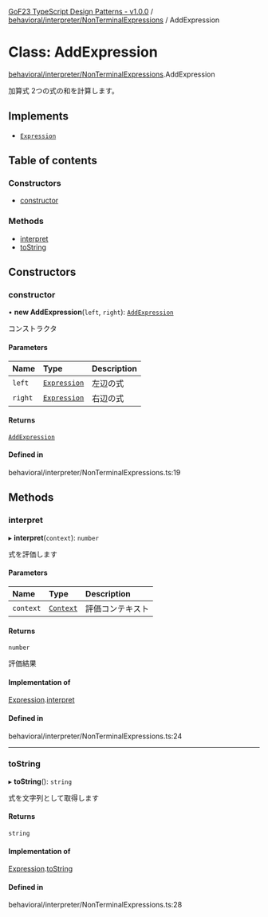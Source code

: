 [GoF23 TypeScript Design Patterns - v1.0.0](../README.md) / [behavioral/interpreter/NonTerminalExpressions](../modules/behavioral_interpreter_NonTerminalExpressions.md) / AddExpression

# Class: AddExpression

[behavioral/interpreter/NonTerminalExpressions](../modules/behavioral_interpreter_NonTerminalExpressions.md).AddExpression

加算式
2つの式の和を計算します。

## Implements

- [`Expression`](../interfaces/behavioral_interpreter_Expression.Expression.md)

## Table of contents

### Constructors

- [constructor](behavioral_interpreter_NonTerminalExpressions.AddExpression.md#constructor)

### Methods

- [interpret](behavioral_interpreter_NonTerminalExpressions.AddExpression.md#interpret)
- [toString](behavioral_interpreter_NonTerminalExpressions.AddExpression.md#tostring)

## Constructors

### constructor

• **new AddExpression**(`left`, `right`): [`AddExpression`](behavioral_interpreter_NonTerminalExpressions.AddExpression.md)

コンストラクタ

#### Parameters

| Name | Type | Description |
| :------ | :------ | :------ |
| `left` | [`Expression`](../interfaces/behavioral_interpreter_Expression.Expression.md) | 左辺の式 |
| `right` | [`Expression`](../interfaces/behavioral_interpreter_Expression.Expression.md) | 右辺の式 |

#### Returns

[`AddExpression`](behavioral_interpreter_NonTerminalExpressions.AddExpression.md)

#### Defined in

behavioral/interpreter/NonTerminalExpressions.ts:19

## Methods

### interpret

▸ **interpret**(`context`): `number`

式を評価します

#### Parameters

| Name | Type | Description |
| :------ | :------ | :------ |
| `context` | [`Context`](behavioral_interpreter_Expression.Context.md) | 評価コンテキスト |

#### Returns

`number`

評価結果

#### Implementation of

[Expression](../interfaces/behavioral_interpreter_Expression.Expression.md).[interpret](../interfaces/behavioral_interpreter_Expression.Expression.md#interpret)

#### Defined in

behavioral/interpreter/NonTerminalExpressions.ts:24

___

### toString

▸ **toString**(): `string`

式を文字列として取得します

#### Returns

`string`

#### Implementation of

[Expression](../interfaces/behavioral_interpreter_Expression.Expression.md).[toString](../interfaces/behavioral_interpreter_Expression.Expression.md#tostring)

#### Defined in

behavioral/interpreter/NonTerminalExpressions.ts:28

